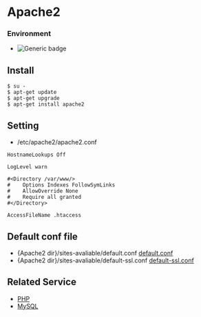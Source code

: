 # Apache2
### Environment
- ![Generic badge](https://img.shields.io/badge/UbuntU-18.04_or_Above-green.svg)

## Install
```
$ su -
$ apt-get update
$ apt-get upgrade
$ apt-get install apache2
```

## Setting
- /etc/apache2/apache2.conf
```
HostnameLookups Off

LogLevel warn

#<Directory /var/www/>
#    Options Indexes FollowSymLinks
#    AllowOverride None
#    Require all granted
#</Directory>

AccessFileName .htaccess
```

## Default conf file
- {Apache2 dir}/sites-avaliable/default.conf [default.conf](./samples/apache2/default.conf)
- {Apache2 dir}/sites-avaliable/default-ssl.conf [default-ssl.conf](./samples/apache2/default-ssl.conf)

## Related Service
  - [PHP](./PHP.md)
  - [MySQL](./MySQL.md)
